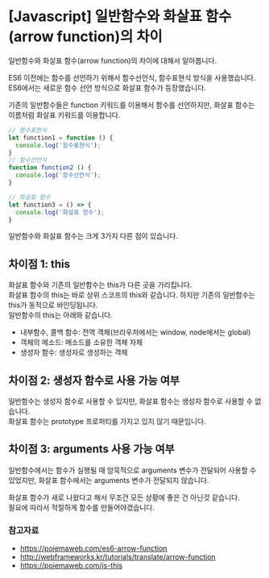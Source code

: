 # [Javascript] 일반함수와 화살표 함수(arrow function)의 차이  

일반함수와 화살표 함수(arrow function)의 차이에 대해서 알아봅니다.

ES6 이전에는 함수를 선언하기 위해서 함수선언식, 함수표현식 방식을 사용했습니다.  
ES6에서는 새로운 함수 선언 방식으로 화살표 함수가 등장했습니다.  

기존의 일반함수들은 function 키워드를 이용해서 함수를 선언하지만, 화살표 함수는 이름처럼 화살표 키워드를 이용합니다.  
```js
// 함수표현식
let function1 = function () {
  console.log('함수표현식');
}
// 함수선언식
function function2 () {
  console.log('함수선언식');
}

// 화살표 함수
let function3 = () => {
  console.log('화살표 함수');
}
```

일반함수와 화살표 함수는 크게 3가지 다른 점이 있습니다.  

## 차이점 1: this
화살표 함수와 기존의 일반함수는 this가 다른 곳을 가리킵니다.  
화살표 함수의 this는 바로 상위 스코프의 this와 같습니다. 하지만 기존의 일반함수는 this가 동적으로 바인딩됩니다.  
일반함수의 this는 아래와 같습니다.  
- 내부함수, 콜백 함수: 전역 객체(브라우저에서는 window, node에서는 global)  
- 객체의 메소드: 메소드를 소유한 객체 자체  
- 생성자 함수: 생성자로 생성하는 객체  


## 차이점 2: 생성자 함수로 사용 가능 여부  
일반함수는 생성자 함수로 사용할 수 있지만, 화살표 함수는 생성자 함수로 사용할 수 없습니다.  
화살표 함수는 prototype 프로퍼티를 가지고 있지 않기 때문입니다.  


## 차이점 3: arguments 사용 가능 여부  
일반함수에서는 함수가 실행될 때 암묵적으로 arguments 변수가 전달되어 사용할 수 있었지만, 화살표 함수에서는 arguments 변수가 전달되지 않습니다.  


화살표 함수가 새로 나왔다고 해서 무조건 모든 상황에 좋은 건 아닌것 같습니다.  
필요에 따라서 적절하게 함수를 만들어야겠습니다.  

### 참고자료  
- https://poiemaweb.com/es6-arrow-function  
- http://webframeworks.kr/tutorials/translate/arrow-function  
- https://poiemaweb.com/js-this  
